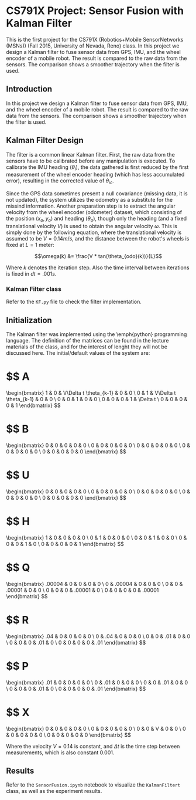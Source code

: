# CS791X Project: Sensor Fusion with Kalman Filter
This is the first project for the CS791X (Robotics+Mobile SensorNetworks (MSNs)) (Fall 2015, University of Nevada, Reno) class. In this project we design a Kalman filter to fuse sensor data from GPS, IMU, and the wheel encoder of a mobile robot. The result is compared to the raw data from the sensors. The comparison shows a smoother trajectory when the filter is used.

## Introduction
In this project we design a Kalman filter to fuse sensor data from GPS, IMU, and the wheel encoder of a mobile robot. The result is compared to the raw data from the sensors. The comparison shows a smoother trajectory when the filter is used.

## Kalman Filter Design
The filter is a common linear Kalman filter. First, the raw data from the sensors have to be calibrated before any manipulation is executed. To calibrate the IMU heading ($\theta_{i}$), the data gathered is first reduced by the first measurement of the wheel encoder heading (which has less accumulated error), resulting in the corrected value of $\theta_{ic}$.

Since the GPS data sometimes present a null covariance (missing data, it is not updated), the system utilizes the odometry as a substitute for the missind information.
Another preparation step is to extract the angular velocity from the wheel encoder (odometer) dataset, which consisting of the position ($x_{o},y_{o}$) and heading ($\theta_{o}$), though only the heading (and a fixed translational velocity $V$) is used to obtain the angular velocity $\omega$.
This is simply done by the following equation, where the translational velocity is assumed to be $V = 0.14m/s$, and the distance between the robot's wheels is fixed at $L = 1$ meter:

$$\omega(k) &= \frac{V * tan(\theta_{odo}(k))}{L}$$

Where $k$ denotes the iteration step.
Also the time interval between iterations is fixed in $dt = .001s$.

### Kalman Filter class

Refer to the `KF.py` file to check the filter implementation.

## Initialization
The Kalman filter was implemented using the \emph{python} programming language. The definition of the matrices can be found in the lecture materials of the class, and for the interest of lenght they will not be discussed here. The initial/default values of the system are:

$$
A
=
\begin{bmatrix}
1 & 0 & V\Delta t \theta_{k-1} & 0 & 0 \\
0 & 1 & V\Delta t \theta_{k-1} & 0 & 0 \\
0 & 0 & 1 & 0 & 0 \\
0 & 0 & 0 & 1 & \Delta t \\
0 & 0 & 0 & 0 & 1
\end{bmatrix}
$$

$$
B
=
\begin{bmatrix}
0 & 0 & 0 & 0 & 0 \\
0 & 0 & 0 & 0 & 0 \\
0 & 0 & 0 & 0 & 0 \\
0 & 0 & 0 & 0 & 0 \\
0 & 0 & 0 & 0 & 0
\end{bmatrix}
$$

$$
U
=
\begin{bmatrix}
0 & 0 & 0 & 0 & 0 \\
0 & 0 & 0 & 0 & 0 \\
0 & 0 & 0 & 0 & 0 \\
0 & 0 & 0 & 0 & 0 \\
0 & 0 & 0 & 0 & 0
\end{bmatrix}
$$

$$
H
=
\begin{bmatrix}
1 & 0 & 0 & 0 & 0 \\
0 & 1 & 0 & 0 & 0 \\
0 & 0 & 1 & 0 & 0 \\
0 & 0 & 0 & 1 & 0 \\
0 & 0 & 0 & 0 & 1
\end{bmatrix}
$$

$$
Q
=
\begin{bmatrix}
.00004 & 0 & 0 & 0 & 0 \\
0 & .00004 & 0 & 0 & 0 \\
0 & 0 & .00001 & 0 & 0 \\
0 & 0 & 0 & .00001 & 0 \\
0 & 0 & 0 & 0 & .00001
\end{bmatrix}
$$

$$
R
=
\begin{bmatrix}
.04 & 0 & 0 & 0 & 0 \\
0 & .04 & 0 & 0 & 0 \\
0 & 0 & .01 & 0 & 0 \\
0 & 0 & 0 & .01 & 0 \\
0 & 0 & 0 & 0 & .01
\end{bmatrix}
$$

$$
P
=
\begin{bmatrix}
.01 & 0 & 0 & 0 & 0 \\
0 & .01 & 0 & 0 & 0 \\
0 & 0 & .01 & 0 & 0 \\
0 & 0 & 0 & .01 & 0 \\
0 & 0 & 0 & 0 & .01
\end{bmatrix}
$$

$$
X
=
\begin{bmatrix}
0 & 0 & 0 & 0 & 0 \\
0 & 0 & 0 & 0 & 0 \\
0 & 0 & V & 0 & 0 \\
0 & 0 & 0 & 0 & 0 \\
0 & 0 & 0 & 0 & 0
\end{bmatrix}
$$

Where the velocity $V=0.14$ is constant, and $\Delta t$ is the time step between measurements, which is also constant $0.001$.

## Results

Refer to the `SensorFusion.ipynb` notebook to visualize the `KalmanFiltert` class, as well as the experiment results.